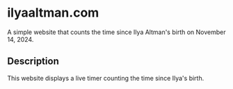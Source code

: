 # ilyaaltman.com

A simple website that counts the time since Ilya Altman's birth on November 14, 2024.

## Description
This website displays a live timer counting the time since Ilya's birth.